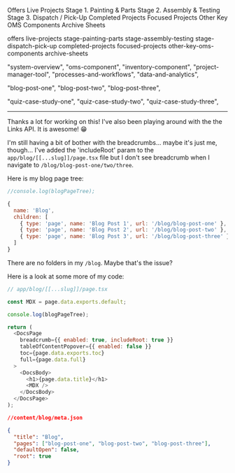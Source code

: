 Offers
Live Projects
Stage 1. Painting & Parts
Stage 2. Assembly & Testing
Stage 3. Dispatch / Pick-Up
Completed Projects
Focused Projects
Other Key OMS Components
Archive Sheets

offers
live-projects
stage-painting-parts
stage-assembly-testing
stage-dispatch-pick-up
completed-projects
focused-projects
other-key-oms-components
archive-sheets

"system-overview",
"oms-component",
"inventory-component",
"project-manager-tool",
"processes-and-workflows",
"data-and-analytics",

"blog-post-one",
"blog-post-two",
"blog-post-three",

"quiz-case-study-one",
"quiz-case-study-two",
"quiz-case-study-three",

---

Thanks a lot for working on this! I've also been playing around with the the Links API. It is awesome! 😁

I'm still having a bit of bother with the breadcrumbs... maybe it's just me, though... I've added the 'includeRoot' param to the `app/blog/[[...slug]]/page.tsx` file but I don't see breadcrumb when I navigate to `/blog/blog-post-one/two/three`.

Here is my blog page tree:

```js
//console.log(blogPageTree);

{
  name: 'Blog',
  children: [
    { type: 'page', name: 'Blog Post 1', url: '/blog/blog-post-one' },
    { type: 'page', name: 'Blog Post 2', url: '/blog/blog-post-two' },
    { type: 'page', name: 'Blog Post 3', url: '/blog/blog-post-three' }
  ]
}
```

There are no folders in my `/blog`. Maybe that's the issue?

Here is a look at some more of my code:

```js
// app/blog/[[...slug]]/page.tsx

const MDX = page.data.exports.default;

console.log(blogPageTree);

return (
  <DocsPage
    breadcrumb={{ enabled: true, includeRoot: true }}
    tableOfContentPopover={{ enabled: false }}
    toc={page.data.exports.toc}
    full={page.data.full}
  >
    <DocsBody>
      <h1>{page.data.title}</h1>
      <MDX />
    </DocsBody>
  </DocsPage>
);
```

```json
//content/blog/meta.json

{
  "title": "Blog",
  "pages": ["blog-post-one", "blog-post-two", "blog-post-three"],
  "defaultOpen": false,
  "root": true
}
```
